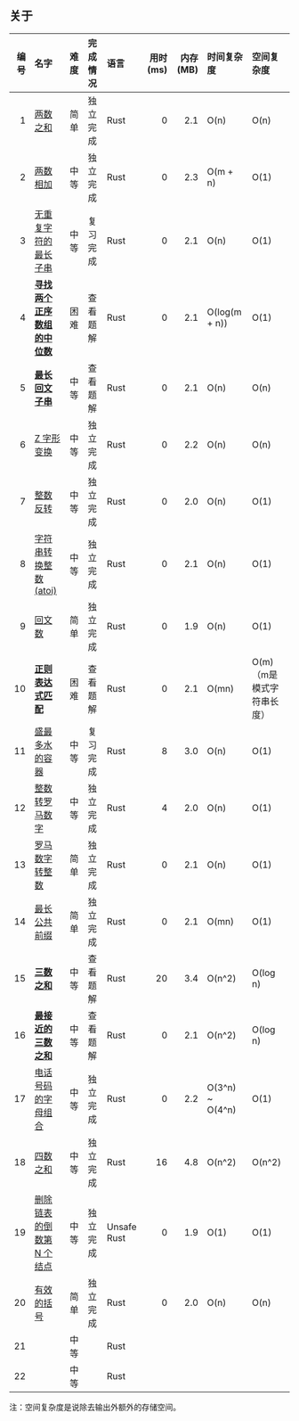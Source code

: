 ## 关于

| 编号 | 名字                                                                                 | 难度 | 完成情况 | 语言        | 用时(ms) | 内存(MB) | 时间复杂度      | 空间复杂度                 |
|-----:|:-------------------------------------------------------------------------------------|:-----|:---------|:------------|---------:|---------:|:----------------|:---------------------------|
|    1 | [两数之和](./0001.two-sum.rust/src/lib.rs)                                           | 简单 | 独立完成 | Rust        |        0 |      2.1 | O(n)            | O(n)                       |
|    2 | [两数相加](./0002.add-two-numbers.rust/src/lib.rs)                                   | 中等 | 独立完成 | Rust        |        0 |      2.3 | O(m + n)        | O(1)                       |
|    3 | [无重复字符的最长子串](./0003.length-of-longest-substring.rust/src/lib.rs)           | 中等 | 复习完成 | Rust        |        0 |      2.1 | O(n)            | O(1)                       |
|    4 | [**寻找两个正序数组的中位数**](./0004.median-of-two-sorted-arrays.rust/src/lib.rs)   | 困难 | 查看题解 | Rust        |        0 |      2.1 | O(log(m + n))   | O(1)                       |
|    5 | [**最长回文子串**](./0005.longest-palindromic-substring.rust/src/lib.rs)             | 中等 | 查看题解 | Rust        |        0 |      2.1 | O(n)            | O(n)                       |
|    6 | [Z 字形变换](./0006.zigzag-conversion.rust/src/lib.rs)                               | 中等 | 独立完成 | Rust        |        0 |      2.2 | O(n)            | O(n)                       |
|    7 | [整数反转](./0007.reverse-integer.rust/src/lib.rs)                                   | 中等 | 独立完成 | Rust        |        0 |      2.0 | O(n)            | O(1)                       |
|    8 | [字符串转换整数 (atoi)](./0008.string-to-integer-atoi.rust/src/lib.rs)               | 中等 | 独立完成 | Rust        |        0 |      2.1 | O(n)            | O(1)                       |
|    9 | [回文数](./0009.palindrome-number.rust/src/lib.rs)                                   | 简单 | 独立完成 | Rust        |        0 |      1.9 | O(n)            | O(1)                       |
|   10 | [**正则表达式匹配**](./0010.regular-expression-matching.rust/src/lib.rs)             | 困难 | 查看题解 | Rust        |        0 |      2.1 | O(mn)           | O(m) （m是模式字符串长度） |
|   11 | [盛最多水的容器](./0011.container-with-most-water.rust/src/lib.rs)                   | 中等 | 复习完成 | Rust        |        8 |      3.0 | O(n)            | O(1)                       |
|   12 | [整数转罗马数字](./0012.integer-to-roman.rust/src/lib.rs)                            | 中等 | 独立完成 | Rust        |        4 |      2.0 | O(n)            | O(1)                       |
|   13 | [罗马数字转整数](./0013.roman-to-integer.rust/src/lib.rs)                            | 简单 | 独立完成 | Rust        |        0 |      2.1 | O(n)            | O(1)                       |
|   14 | [最长公共前缀](./0014.longest-common-prefix.rust/src/lib.rs)                         | 简单 | 独立完成 | Rust        |        0 |      2.1 | O(mn)           | O(1)                       |
|   15 | [**三数之和**](./0015.3sum.rust/src/lib.rs)                                          | 中等 | 查看题解 | Rust        |       20 |      3.4 | O(n^2)          | O(log n)                   |
|   16 | [**最接近的三数之和**](./0016.3sum-closest.rust/src/lib.rs)                          | 中等 | 查看题解 | Rust        |        0 |      2.1 | O(n^2)          | O(log n)                   |
|   17 | [电话号码的字母组合](./0017.letter-combinations-of-a-phone-number.rust/src/lib.rs)   | 中等 | 独立完成 | Rust        |        0 |      2.2 | O(3^n) ~ O(4^n) | O(1)                       |
|   18 | [四数之和](./0018.4sum.rust/src/lib.rs)                                              | 中等 | 独立完成 | Rust        |       16 |      4.8 | O(n^2)          | O(n^2)                     |
|   19 | [删除链表的倒数第 N 个结点](./0019.remove-nth-node-from-end-of-list.rust/src/lib.rs) | 中等 | 独立完成 | Unsafe Rust |        0 |      1.9 | O(1)            | O(1)                       |
|   20 | [有效的括号](./0020.valid-parentheses.rust/src/lib.rs)                               | 简单 | 独立完成 | Rust        |        0 |      2.0 | O(n)            | O(n)                       |
|   21 | [](./0021..rust/src/lib.rs)                                                          | 中等 |          | Rust        |          |          |                 |                            |
|   22 | [](./0022..rust/src/lib.rs)                                                          | 中等 |          | Rust        |          |          |                 |                            |

注：空间复杂度是说除去输出外额外的存储空间。
